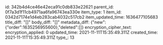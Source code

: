 id: 342b4d4ce46e42eca91c0db833e22621
parent_id: 0f7a3d1f11cb4971aa6fa96743ea330e
item_type: 1
item_id: 0342d7174e1d4eb283cab4032c517cb2
item_updated_time: 1636477105683
title_diff: "[]"
body_diff: "[]"
metadata_diff: {"new":{"order":1635256955600},"deleted":[]}
encryption_cipher_text: 
encryption_applied: 0
updated_time: 2021-11-11T15:35:49.311Z
created_time: 2021-11-11T15:35:49.311Z
type_: 13